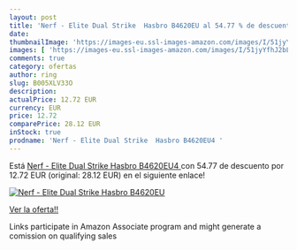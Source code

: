 ```yaml
---
layout: post
title: 'Nerf - Elite Dual Strike  Hasbro B4620EU al 54.77 % de descuento'
date: 
thumbnailImage: 'https://images-eu.ssl-images-amazon.com/images/I/51jyYfhJ2bL._SL200_.jpg'
images: [ 'https://images-eu.ssl-images-amazon.com/images/I/51jyYfhJ2bL._SL200_.jpg' ]
comments: true
category: ofertas
author: ring
slug: B005XLV33O
description:
actualPrice: 12.72 EUR
currency: EUR
price: 12.72
comparePrice: 28.12 EUR
inStock: true
prodname: 'Nerf - Elite Dual Strike  Hasbro B4620EU4 '
---
```


Está [Nerf - Elite Dual Strike  Hasbro B4620EU4 ](https://www.amazon.es/dp/B005XLV33O/?tag=tolees-21) con 54.77 de descuento por 12.72 EUR (original: 28.12 EUR) en el siguiente enlace!

[![Nerf - Elite Dual Strike  Hasbro B4620EU](https://images-eu.ssl-images-amazon.com/images/I/51jyYfhJ2bL._SL200_.jpg)](https://www.amazon.es/dp/B005XLV33O/?tag=tolees-21)

[Ver la oferta!!](https://www.amazon.es/dp/B005XLV33O/?tag=tolees-21)

Links participate in Amazon Associate program and might generate a comission on qualifying sales


